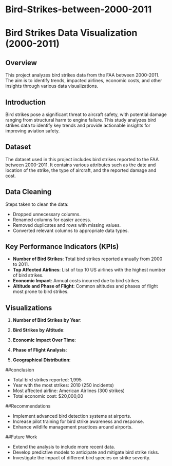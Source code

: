 # Bird-Strikes-between-2000-2011


# Bird Strikes Data Visualization (2000-2011)

## Overview
This project analyzes bird strikes data from the FAA between 2000-2011. The aim is to identify trends, impacted airlines, economic costs, and other insights through various data visualizations.

## Introduction
Bird strikes pose a significant threat to aircraft safety, with potential damage ranging from structural harm to engine failure. This study analyzes bird strikes data to identify key trends and provide actionable insights for improving aviation safety.

## Dataset
The dataset used in this project includes bird strikes reported to the FAA between 2000-2011. It contains various attributes such as the date and location of the strike, the type of aircraft, and the reported damage and cost.

## Data Cleaning
Steps taken to clean the data:
- Dropped unnecessary columns.
- Renamed columns for easier access.
- Removed duplicates and rows with missing values.
- Converted relevant columns to appropriate data types.

## Key Performance Indicators (KPIs)
- **Number of Bird Strikes**: Total bird strikes reported annually from 2000 to 2011.
- **Top Affected Airlines**: List of top 10 US airlines with the highest number of bird strikes.
- **Economic Impact**: Annual costs incurred due to bird strikes.
- **Altitude and Phase of Flight**: Common altitudes and phases of flight most prone to bird strikes.

## Visualizations
1. **Number of Bird Strikes by Year**:
   
2. **Bird Strikes by Altitude**:
  
3. **Economic Impact Over Time**:

4. **Phase of Flight Analysis**:

5. **Geographical Distribution**:
   

##conclusion
- Total bird strikes reported: 1,995
- Year with the most strikes: 2010 (250 incidents)
- Most affected airline: American Airlines (300 strikes)
- Total economic cost: $20,000,00
  
##Recommendations
- Implement advanced bird detection systems at airports.
- Increase pilot training for bird strike awareness and response.
- Enhance wildlife management practices around airports.

##Future Work
- Extend the analysis to include more recent data.
- Develop predictive models to anticipate and mitigate bird strike risks.
- Investigate the impact of different bird species on strike severity.

